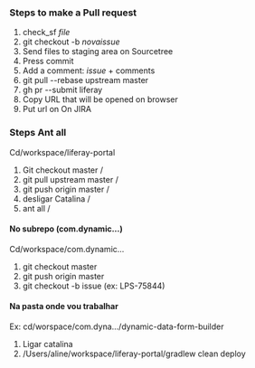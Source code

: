 ### Steps to make a Pull request

1. check_sf *file*
2. git checkout -b *novaissue*
3. Send files to staging area on Sourcetree
4. Press commit
5. Add a comment: *issue* + comments
6. git pull --rebase upstream master
7. gh pr --submit liferay
8. Copy URL that will be opened on browser
9. Put url on On JIRA

### Steps Ant all
Cd/workspace/liferay-portal
1. Git checkout master / 
2. git pull upstream master / 
3. git push origin master / 
4. desligar Catalina / 
5. ant all /  


#### No subrepo (com.dynamic...)
Cd/workspace/com.dynamic...
1. git checkout master
2. git push origin master
3. git checkout -b issue (ex: LPS-75844) 

#### Na pasta onde vou trabalhar
Ex: cd/worspace/com.dyna.../dynamic-data-form-builder
1. Ligar catalina
2. /Users/aline/workspace/liferay-portal/gradlew clean deploy
